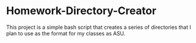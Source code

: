 # Homework-Directory-Creator
This project is a simple bash script that creates a series of directories that I plan to use as the format for my classes as ASU.
